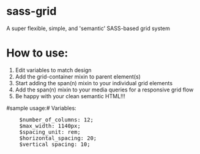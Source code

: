 # sass-grid
A super flexible, simple, and 'semantic' SASS-based grid system

# How to use: #
1.  Edit variables to match design  
2.  Add the grid-container mixin to parent element(s)  
3.  Start adding the span(n) mixin to your individual grid elements  
4.  Add the span(n) mixin to your media queries for a responsive grid flow  
5.  Be happy with your clean semantic HTML!!!

#sample usage:#
Variables:
<pre>
    $number_of_columns: 12;  
    $max_width: 1140px;   
    $spacing_unit: rem;  
    $horizontal_spacing: 20;  
    $vertical_spacing: 10;
</pre>
